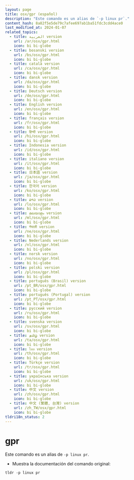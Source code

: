 ```yaml
---
layout: page
title: osx/gpr (español)
description: "Este comando es un alias de `-p linux pr`."
content_hash: 8a82f5e5de79c7afee697ab1ba51fdc3cdd4ace0
last_modified_at: 2024-01-07
related_topics:
  - title: العربية version
    url: /ar/osx/gpr.html
    icon: bi bi-globe
  - title: bosanski version
    url: /bs/osx/gpr.html
    icon: bi bi-globe
  - title: català version
    url: /ca/osx/gpr.html
    icon: bi bi-globe
  - title: dansk version
    url: /da/osx/gpr.html
    icon: bi bi-globe
  - title: Deutsch version
    url: /de/osx/gpr.html
    icon: bi bi-globe
  - title: English version
    url: /en/osx/gpr.html
    icon: bi bi-globe
  - title: français version
    url: /fr/osx/gpr.html
    icon: bi bi-globe
  - title: हिन्दी version
    url: /hi/osx/gpr.html
    icon: bi bi-globe
  - title: Indonesia version
    url: /id/osx/gpr.html
    icon: bi bi-globe
  - title: italiano version
    url: /it/osx/gpr.html
    icon: bi bi-globe
  - title: 日本語 version
    url: /ja/osx/gpr.html
    icon: bi bi-globe
  - title: 한국어 version
    url: /ko/osx/gpr.html
    icon: bi bi-globe
  - title: ລາວ version
    url: /lo/osx/gpr.html
    icon: bi bi-globe
  - title: മലയാളം version
    url: /ml/osx/gpr.html
    icon: bi bi-globe
  - title: नेपाली version
    url: /ne/osx/gpr.html
    icon: bi bi-globe
  - title: Nederlands version
    url: /nl/osx/gpr.html
    icon: bi bi-globe
  - title: norsk version
    url: /no/osx/gpr.html
    icon: bi bi-globe
  - title: polski version
    url: /pl/osx/gpr.html
    icon: bi bi-globe
  - title: português (Brasil) version
    url: /pt_BR/osx/gpr.html
    icon: bi bi-globe
  - title: português (Portugal) version
    url: /pt_PT/osx/gpr.html
    icon: bi bi-globe
  - title: русский version
    url: /ru/osx/gpr.html
    icon: bi bi-globe
  - title: svenska version
    url: /sv/osx/gpr.html
    icon: bi bi-globe
  - title: தமிழ் version
    url: /ta/osx/gpr.html
    icon: bi bi-globe
  - title: ไทย version
    url: /th/osx/gpr.html
    icon: bi bi-globe
  - title: Türkçe version
    url: /tr/osx/gpr.html
    icon: bi bi-globe
  - title: українська version
    url: /uk/osx/gpr.html
    icon: bi bi-globe
  - title: 中文 version
    url: /zh/osx/gpr.html
    icon: bi bi-globe
  - title: 中文 (繁體, 台灣) version
    url: /zh_TW/osx/gpr.html
    icon: bi bi-globe
tldri18n_status: 2
---
```

# gpr

Este comando es un alias de `-p linux pr`.

- Muestra la documentación del comando original:

`tldr -p linux pr`
